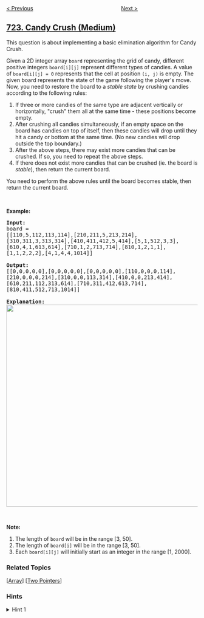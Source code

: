 <!--|This file generated by command(leetcode description); DO NOT EDIT.    |-->
<!--+----------------------------------------------------------------------+-->
<!--|@author    openset <openset.wang@gmail.com>                           |-->
<!--|@link      https://github.com/openset                                 |-->
<!--|@home      https://github.com/openset/leetcode                        |-->
<!--+----------------------------------------------------------------------+-->

[< Previous](../remove-comments "Remove Comments")
　　　　　　　　　　　　　　　　
[Next >](../find-pivot-index "Find Pivot Index")

## [723. Candy Crush (Medium)](https://leetcode.com/problems/candy-crush "粉碎糖果")

<p>This question is about implementing a basic elimination algorithm for Candy Crush.</p>

<p>Given a 2D integer array <code>board</code> representing the grid of candy, different positive integers <code>board[i][j]</code> represent different types of candies. A value of <code>board[i][j] = 0</code> represents that the cell at position <code>(i, j)</code> is empty. The given board represents the state of the game following the player&#39;s move. Now, you need to restore the board to a <i>stable state</i> by crushing candies according to the following rules:</p>

<ol>
	<li>If three or more candies of the same type are adjacent vertically or horizontally, &quot;crush&quot; them all at the same time - these positions become empty.</li>
	<li>After crushing all candies simultaneously, if an empty space on the board has candies on top of itself, then these candies will drop until they hit a candy or bottom at the same time. (No new candies will drop outside the top boundary.)</li>
	<li>After the above steps, there may exist more candies that can be crushed. If so, you need to repeat the above steps.</li>
	<li>If there does not exist more candies that can be crushed (ie. the board is <i>stable</i>), then return the current board.</li>
</ol>

<p>You need to perform the above rules until the board becomes stable, then return the current board.</p>

<p>&nbsp;</p>

<p><b>Example:</b></p>

<pre style="white-space: pre-line">
<b>Input:</b>
board = 
[[110,5,112,113,114],[210,211,5,213,214],[310,311,3,313,314],[410,411,412,5,414],[5,1,512,3,3],[610,4,1,613,614],[710,1,2,713,714],[810,1,2,1,1],[1,1,2,2,2],[4,1,4,4,1014]]

<b>Output:</b>
[[0,0,0,0,0],[0,0,0,0,0],[0,0,0,0,0],[110,0,0,0,114],[210,0,0,0,214],[310,0,0,113,314],[410,0,0,213,414],[610,211,112,313,614],[710,311,412,613,714],[810,411,512,713,1014]]

<b>Explanation:</b> 
<img src="https://assets.leetcode.com/uploads/2018/10/12/candy_crush_example_2.png" style="width: 777px; height: 532px;" />
</pre>

<p>&nbsp;</p>

<p><b>Note:</b></p>

<ol>
	<li>The length of <code>board</code> will be in the range [3, 50].</li>
	<li>The length of <code>board[i]</code> will be in the range [3, 50].</li>
	<li>Each <code>board[i][j]</code> will initially start as an integer in the range [1, 2000].</li>
</ol>

### Related Topics
  [[Array](../../tag/array/README.md)]
  [[Two Pointers](../../tag/two-pointers/README.md)]

### Hints
<details>
<summary>Hint 1</summary>
Carefully perform the "crush" and "gravity" steps.  In the crush step, flag each candy that should be removed, then go through and crush each flagged candy.  In the gravity step, collect the candy in each column and then rewrite the column appropriately.  Do these steps repeatedly until there's no work left to do.
</details>
